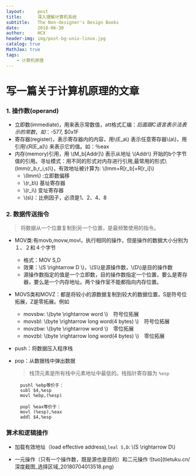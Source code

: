 ```yaml
---
layout:     post
title:      深入理解计算机系统
subtitle:   The Non-designer's Design Books
date:       2018-06-30
author:     HCX
header-img: img/post-bg-unix-linux.jpg
catalog: true
MathJax: true
tags:
    - 计算机原理
---
```

# 写一篇关于计算机原理的文章
### 1. 操作数(operand)
- 立即数(immediate)，用来表示常数值，att格式汇编：$后面跟C语言表示法表示的常数，如：$-577, $0x1F
- 寄存器(register)，表示寄存器内的内容，用\\(E_a\\) 表示任意寄存器\\(a\\)，用引用\\(R[E_a]\\) 来表示它的值。如：％eax
- 内存(memory)引用，用 \\(M_b[Addr]\\) 表示从地址 \\(Addr\\) 开始的b个字节值的引用。寻址模式：用不同的形式对内存进行引用,最常用的形式\\(Imm(r_b,r_i,s)\\)，有效地址被计算为: \\(Imm+R[r_b]+R[r_i]\\)
    - \\(Imm\\) :立即数偏移
    - \\(r_b\\) 基址寄存器
    - \\(r_i\\) 变址寄存器
    - \\(s\\)：比例因子，必须是1、2、4、8

### 2. 数据传送指令
> 将数据从一个位置复制到另一个位置，是最频繁使用的指令。

- MOV类:有movb,movw,movl，执行相同的操作，但是操作的数据大小分别为１、２和４个字节
    - 格式：MOV S,D
    - 效果：\\(S \rightarrow D \\)，\\(S\\)是源操作数，\\(D\\)是目的操作数
    - 源操作数指定的值是一个立即数，目的操作数指定一个位置，要么是寄存器，要么是一个内存地址。两个操作室不能都指向内存位置。

- MOVS类和MOVZ：都是将较小的源数据复制到较大的数据位置，S是符号位拓展，Z是零拓展。例如
    - movsbw: \\(byte \rightarrow word \\)　符号位拓展
    - movsbl: \\(byte \rightarrow long word(4 bytes) \\)　符号位拓展
    - movzbw: \\(byte \rightarrow word \\)　零位拓展 
    - movzbl: \\(byte \rightarrow long word(4 bytes) \\)　零位拓展

- push：将数据压入程序栈
- pop：从数据栈中弹出数据
    >栈顶元素是所有栈中元素地址中最低的。栈指针寄存器为 `%esp`

        pushl %ebp等价于：
        subl $4,%esp
        movl %ebp,(%esp)

        popl %eax等价于：
        movl (%esp),%eax
        addl $4,%esp

### 算术和逻辑操作
- 加载有效地址（load effective address),`leal S,D`: \\(S \rightarrow D\\)

- 一元操作（只有一个操作数，既是源也是目的）和二元操作
![tuo](tietuku.cn/
深度截图_选择区域_20180704013518.png)


<script type="text/javascript" async src="https://cdn.mathjax.org/mathjax/latest/MathJax.js?config=TeX-MML-AM_CHTML"> </script>